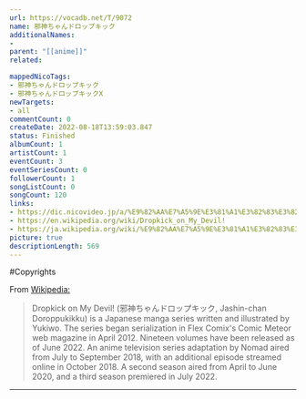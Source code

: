 ```yaml
---
url: https://vocadb.net/T/9072
name: 邪神ちゃんドロップキック
additionalNames: 
- 
parent: "[[anime]]"
related:

mappedNicoTags:
- 邪神ちゃんドロップキック
- 邪神ちゃんドロップキックX
newTargets:
- all
commentCount: 0
createDate: 2022-08-18T13:59:03.847
status: Finished
albumCount: 1
artistCount: 1
eventCount: 3
eventSeriesCount: 0
followerCount: 1
songListCount: 0
songCount: 120
links: 
- https://dic.nicovideo.jp/a/%E9%82%AA%E7%A5%9E%E3%81%A1%E3%82%83%E3%82%93%E3%83%89%E3%83%AD%E3%83%83%E3%83%97%E3%82%AD%E3%83%83%E3%82%AF
- https://en.wikipedia.org/wiki/Dropkick_on_My_Devil!
- https://ja.wikipedia.org/wiki/%E9%82%AA%E7%A5%9E%E3%81%A1%E3%82%83%E3%82%93%E3%83%89%E3%83%AD%E3%83%83%E3%83%97%E3%82%AD%E3%83%83%E3%82%AF
picture: true
descriptionLength: 569
---
```


#Copyrights

From [Wikipedia:](https://en.wikipedia.org/wiki/Dropkick_on_My_Devil!)
>Dropkick on My Devil! (邪神ちゃんドロップキック, Jashin-chan Doroppukikku) is a Japanese manga series written and illustrated by Yukiwo.
The series began serialization in Flex Comix's Comic Meteor web magazine in April 2012.
Nineteen volumes have been released as of June 2022.
An anime television series adaptation by Nomad aired from July to September 2018, with an additional episode streamed online in October 2018.
A second season aired from April to June 2020, and a third season premiered in July 2022.

---

